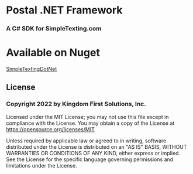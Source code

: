# Postal .NET Framework
### A C# SDK for SimpleTexting.com

# Available on Nuget
[SimpleTextingDotNet](https://www.nuget.org/packages/SimpleTextingDotNet/)

## License
### Copyright 2022 by Kingdom First Solutions, Inc. 

Licensed under the MIT License; you may not use this file except in compliance with the License. You may obtain a copy of the License at https://opensource.org/licenses/MIT  

Unless required by applicable law or agreed to in writing, software distributed under the License is distributed on an "AS IS" BASIS, WITHOUT WARRANTIES OR CONDITIONS OF ANY KIND, either express or implied. See the License for the specific language governing permissions and limitations under the License.